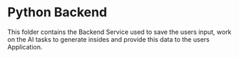 # Python Backend

This folder contains the Backend Service used to save the users input, work on the AI tasks to generate insides and provide this data to the users Application.
